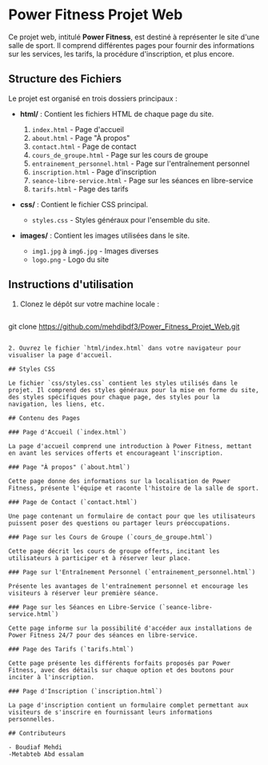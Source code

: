 # Power Fitness Projet Web

Ce projet web, intitulé **Power Fitness**, est destiné à représenter le site d'une salle de sport. Il comprend différentes pages pour fournir des informations sur les services, les tarifs, la procédure d'inscription, et plus encore.

## Structure des Fichiers

Le projet est organisé en trois dossiers principaux :

- **html/** : Contient les fichiers HTML de chaque page du site.
  1. `index.html` - Page d'accueil
  2. `about.html` - Page "À propos"
  3. `contact.html` - Page de contact
  4. `cours_de_groupe.html` - Page sur les cours de groupe
  5. `entrainement_personnel.html` - Page sur l'entraînement personnel
  6. `inscription.html` - Page d'inscription
  7. `seance-libre-service.html` - Page sur les séances en libre-service
  8. `tarifs.html` - Page des tarifs

- **css/** : Contient le fichier CSS principal.
  - `styles.css` - Styles généraux pour l'ensemble du site.

- **images/** : Contient les images utilisées dans le site.
  - `img1.jpg` à `img6.jpg` - Images diverses
  - `logo.png` - Logo du site

## Instructions d'utilisation

1. Clonez le dépôt sur votre machine locale :
   ```bash
  git clone https://github.com/mehdibdf3/Power_Fitness_Projet_Web.git
   ```

2. Ouvrez le fichier `html/index.html` dans votre navigateur pour visualiser la page d'accueil.

## Styles CSS

Le fichier `css/styles.css` contient les styles utilisés dans le projet. Il comprend des styles généraux pour la mise en forme du site, des styles spécifiques pour chaque page, des styles pour la navigation, les liens, etc.

## Contenu des Pages

### Page d'Accueil (`index.html`)

La page d'accueil comprend une introduction à Power Fitness, mettant en avant les services offerts et encourageant l'inscription.

### Page "À propos" (`about.html`)

Cette page donne des informations sur la localisation de Power Fitness, présente l'équipe et raconte l'histoire de la salle de sport.

### Page de Contact (`contact.html`)

Une page contenant un formulaire de contact pour que les utilisateurs puissent poser des questions ou partager leurs préoccupations.

### Page sur les Cours de Groupe (`cours_de_groupe.html`)

Cette page décrit les cours de groupe offerts, incitant les utilisateurs à participer et à réserver leur place.

### Page sur l'Entraînement Personnel (`entrainement_personnel.html`)

Présente les avantages de l'entraînement personnel et encourage les visiteurs à réserver leur première séance.

### Page sur les Séances en Libre-Service (`seance-libre-service.html`)

Cette page informe sur la possibilité d'accéder aux installations de Power Fitness 24/7 pour des séances en libre-service.

### Page des Tarifs (`tarifs.html`)

Cette page présente les différents forfaits proposés par Power Fitness, avec des détails sur chaque option et des boutons pour inciter à l'inscription.

### Page d'Inscription (`inscription.html`)

La page d'inscription contient un formulaire complet permettant aux visiteurs de s'inscrire en fournissant leurs informations personnelles.

## Contributeurs

- Boudiaf Mehdi
-Metabteb Abd essalam

